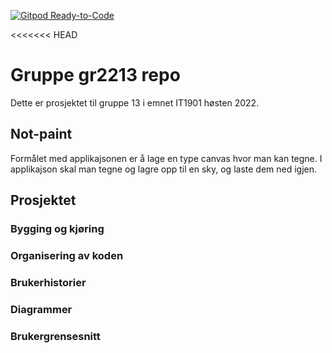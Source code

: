 [![Gitpod Ready-to-Code](https://img.shields.io/badge/Gitpod-Ready--to--Code-blue?logo=gitpod)](https://gitpod.stud.ntnu.no/#https://gitlab.stud.idi.ntnu.no/it1901/groups-2022/gr2213/gr2213)

<<<<<<< HEAD
# Gruppe gr2213 repo 
 
Dette er prosjektet til gruppe 13 i emnet IT1901 høsten 2022. 

## Not-paint

Formålet med applikajsonen er å lage en type canvas hvor man kan tegne. I applikajson skal man tegne og lagre opp til en sky, og laste dem ned igjen. 



## Prosjektet

### Bygging og kjøring

### Organisering av koden

### Brukerhistorier

### Diagrammer

### Brukergrensesnitt

